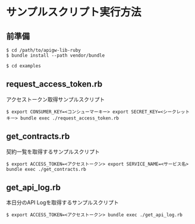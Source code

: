 サンプルスクリプト実行方法
===

前準備
---

```
$ cd /path/to/apigw-lib-ruby
$ bundle install --path vendor/bundle

$ cd examples
```

request_access_token.rb
---

アクセストークン取得サンプルスクリプト

```
$ export CONSUMER_KEY=<コンシューマーキー> export SECRET_KEY=<シークレットキー> bundle exec ./request_access_token.rb
```

get_contracts.rb
---

契約一覧を取得するサンプルスクリプト

```
$ export ACCESS_TOKEN=<アクセストークン> export SERVICE_NAME=<サービス名> bundle exec ./get_contracts.rb
```

get_api_log.rb
---

本日分のAPI Logを取得するサンプルスクリプト

```
$ export ACCESS_TOKEN=<アクセストークン> bundle exec ./get_api_log.rb
```

